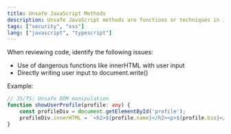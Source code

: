 ```yaml
---
title: Unsafe JavaScript Methods
description: Unsafe JavaScript methods are functions or techniques in JavaScript that can introduce security vulnerabilities, such as cross-site scripting (XSS) or code injection, if not handled properly.
tags: ["security", "xss"]
lang: ["javascript", "typescript"]
---
```


When reviewing code, identify the following issues:

- Use of dangerous functions like innerHTML with user input
- Directly writing user input to document.write()

Example:
```typescript
// JS/TS: Unsafe DOM manipulation
function showUserProfile(profile: any) {
    const profileDiv = document.getElementById('profile');
    profileDiv.innerHTML = `<h2>${profile.name}</h2><p>${profile.bio}</p>`;
}
```
